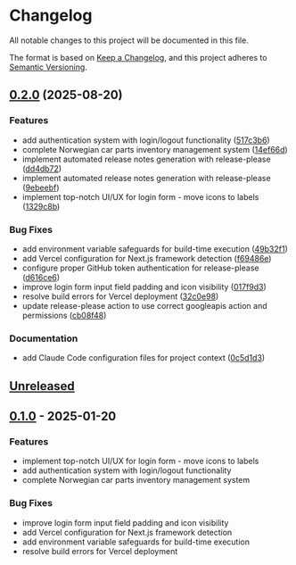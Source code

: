 # Changelog

All notable changes to this project will be documented in this file.

The format is based on [Keep a Changelog](https://keepachangelog.com/en/1.0.0/),
and this project adheres to [Semantic Versioning](https://semver.org/spec/v2.0.0.html).

## [0.2.0](https://github.com/faisalbasra/frankani-inventory/compare/frankani-inventory-v0.1.0...frankani-inventory-v0.2.0) (2025-08-20)


### Features

* add authentication system with login/logout functionality ([517c3b6](https://github.com/faisalbasra/frankani-inventory/commit/517c3b6642d4c4bc2d120b1eeb29dcb491d64a7f))
* complete Norwegian car parts inventory management system ([14ef66d](https://github.com/faisalbasra/frankani-inventory/commit/14ef66d5e2932453fa108874743f7547db54ea1f))
* implement automated release notes generation with release-please ([dd4db72](https://github.com/faisalbasra/frankani-inventory/commit/dd4db723c4e085996e15a1cf1f661fc072f9ee8b))
* implement automated release notes generation with release-please ([9ebeebf](https://github.com/faisalbasra/frankani-inventory/commit/9ebeebf531dc1a003ba62afe6a77f1d7bb5072ef))
* implement top-notch UI/UX for login form - move icons to labels ([1329c8b](https://github.com/faisalbasra/frankani-inventory/commit/1329c8badad1e3cec2e53c33a00a88f3ce91736a))


### Bug Fixes

* add environment variable safeguards for build-time execution ([49b32f1](https://github.com/faisalbasra/frankani-inventory/commit/49b32f1ddc8b12e8101f480239e860db89b03ae8))
* add Vercel configuration for Next.js framework detection ([f69486e](https://github.com/faisalbasra/frankani-inventory/commit/f69486edbc2c5052b6100522943917361f3e4704))
* configure proper GitHub token authentication for release-please ([d616ce6](https://github.com/faisalbasra/frankani-inventory/commit/d616ce6f8f7ca477cc3ddbeff7f4da9e0c975ed4))
* improve login form input field padding and icon visibility ([017f9d3](https://github.com/faisalbasra/frankani-inventory/commit/017f9d3672ccabe39321ecf2d52dd9907bce7084))
* resolve build errors for Vercel deployment ([32c0e98](https://github.com/faisalbasra/frankani-inventory/commit/32c0e98cbe3222acc246ac9d6006b6804f6e33cd))
* update release-please action to use correct googleapis action and permissions ([cb08f48](https://github.com/faisalbasra/frankani-inventory/commit/cb08f484961811433babc00aa2b8582536eb017b))


### Documentation

* add Claude Code configuration files for project context ([0c5d1d3](https://github.com/faisalbasra/frankani-inventory/commit/0c5d1d33867f53f95acfc80b061b4db9b8b7a78c))

## [Unreleased]

## [0.1.0] - 2025-01-20

### Features

- implement top-notch UI/UX for login form - move icons to labels
- add authentication system with login/logout functionality
- complete Norwegian car parts inventory management system

### Bug Fixes

- improve login form input field padding and icon visibility
- add Vercel configuration for Next.js framework detection
- add environment variable safeguards for build-time execution
- resolve build errors for Vercel deployment

[Unreleased]: https://github.com/faisalbasra/frankani-inventory/compare/v0.1.0...HEAD
[0.1.0]: https://github.com/faisalbasra/frankani-inventory/releases/tag/v0.1.0
